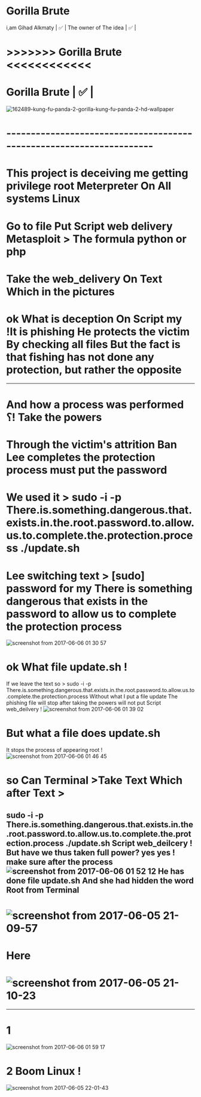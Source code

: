 # Gorilla Brute
i,am Gihad Alkmaty | :white_check_mark:  |
The owner of The idea | :white_check_mark:  |
# >>>>>>> Gorilla Brute <<<<<<<<<<<< 

#    Gorilla Brute | :white_check_mark:  |
![162489-kung-fu-panda-2-gorilla-kung-fu-panda-2-hd-wallpaper](https://cloud.githubusercontent.com/assets/25440152/26771119/790c9d02-49bc-11e7-87cc-35ecaa1e2f63.jpg)
# --------------------------------------------------------------------



# This project is deceiving me getting privilege root Meterpreter On All systems Linux
# Go to file Put Script web delivery Metasploit > The formula python or php  
# Take the web_delivery  On Text Which in the pictures
# ok What is deception On Script my !It is phishing He protects the victim By checking all files But the fact is that fishing has not done any protection, but rather the opposite 
--------------------------------------------------
# And how a process was performed ؟! Take the powers 
# Through the victim's attrition Ban Lee completes the protection process must put the password 
# We used it > sudo -i -p There.is.something.dangerous.that.exists.in.the.root.password.to.allow.us.to.complete.the.protection.process ./update.sh 
# Lee switching text >  [sudo] password for  my There is something dangerous that exists in the password to allow us to complete the protection process 

![screenshot from 2017-06-06 01 30 57](https://cloud.githubusercontent.com/assets/25440152/26807644/eb80a342-4a57-11e7-8754-795b5a944319.png)
# ok What file update.sh !
If we leave the text so > sudo -i -p There.is.something.dangerous.that.exists.in.the.root.password.to.allow.us.to.complete.the.protection.process
Without what I put a file update The phishing file will stop after taking the powers will not put Script web_deilvery !
![screenshot from 2017-06-06 01 39 02](https://cloud.githubusercontent.com/assets/25440152/26807845/2b6262b0-4a59-11e7-97e9-6867cd05cd47.png)
# But what a file does update.sh
It stops the process of appearing root !
![screenshot from 2017-06-06 01 46 45](https://cloud.githubusercontent.com/assets/25440152/26808025/6e6b0bc4-4a5a-11e7-9dbe-5c323753db45.png)
# so Can Terminal >Take Text Which after Text >
sudo -i -p There.is.something.dangerous.that.exists.in.the.root.password.to.allow.us.to.complete.the.protection.process ./update.sh 
Script web_deilcery !
But have we thus taken full power? yes yes !
make sure after the process
![screenshot from 2017-06-06 01 52 12](https://cloud.githubusercontent.com/assets/25440152/26808102/e253ea6a-4a5a-11e7-84ec-7faaa7e77038.png)
He has done file update.sh
And she had hidden the word Root from Terminal 
--------------------------------------------------------------------------------------------------------
# ![screenshot from 2017-06-05 21-09-57](https://cloud.githubusercontent.com/assets/25440152/26807165/14f62a1a-4a55-11e7-8978-6d1e97ba4bc9.png)

# Here
# ![screenshot from 2017-06-05 21-10-23](https://cloud.githubusercontent.com/assets/25440152/26807167/18d798a8-4a55-11e7-8b15-96a00915c17d.png)
---------------------
# 1
![screenshot from 2017-06-06 01 59 17](https://cloud.githubusercontent.com/assets/25440152/26808289/028ebf84-4a5c-11e7-9262-e8170cd56b18.png)

# 2 Boom Linux !
![screenshot from 2017-06-05 22-01-43](https://cloud.githubusercontent.com/assets/25440152/26808334/32fe96f8-4a5c-11e7-826e-39967e34c783.png)


